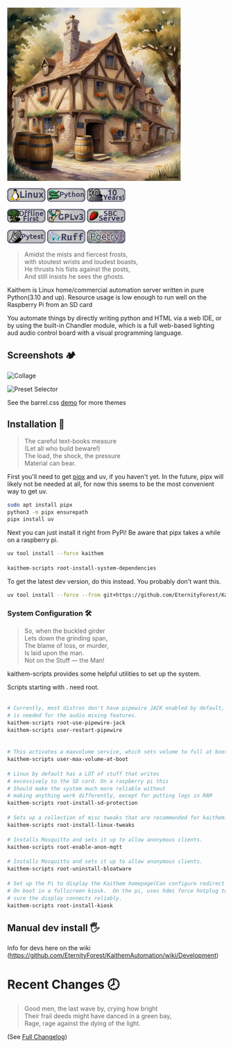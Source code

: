 ![AI generated picture of a tavern](kaithem/data/static/img/nov23-ai-watercolor-tavern.webp)

![Linux](badges/linux.png)
![Python](badges/python.png)
![Ten Year Project](badges/ten-years.png)

![Offline First](badges/offline-first.png)
![GPLv3 Badge](badges/gpl-v3.png)
![Single Board Computer badge](badges/sbc.png)

![Pytest](badges/pytest.png)
![Ruff](badges/ruff.png)
![Poetry](badges/poetry.png)


> Amidst the mists and fiercest frosts,\
> with stoutest wrists and loudest boasts,\
> He thrusts his fists against the posts,\
> And still insists he sees the ghosts.

Kaithem is Linux home/commercial automation server written in pure Python(3.10 and up). Resource usage is low enough to run well on the Raspberry Pi from an SD card

You automate things by directly writing python and HTML via a web IDE, or by using the built-in Chandler module, which is a full web-based lighting aud audio control board with a visual programming language.

## Screenshots 🏕️

![Collage](screenshots/collage.avif)

![Preset Selector](screenshots/preset-selection.avif)

See the barrel.css [demo](https://eternityforest.github.io/barrel.css/) for more themes


## Installation 🌲

>The careful text-books measure\
>  (Let all who build beware!)\
> The load, the shock, the pressure\
>  Material can bear.


First you'll need to get [pipx](https://pipx.pypa.io/stable/installation/) and uv, if you haven't yet.  In the future, pipx will likely not be needed at all, for now this seems to be the most convenient way to get uv.

```bash
sudo apt install pipx
python3 -m pipx ensurepath
pipx install uv
```

Next you can just install it right from PyPi!
Be aware that pipx takes a while on a raspberry pi.

```bash
uv tool install --force kaithem

kaithem-scripts root-install-system-dependencies

```

To get the latest dev version, do this instead.  You probably don't want this.
```bash
uv tool install --force --from git+https://github.com/EternityForest/KaithemAutomation kaithem
```

### System Configuration 🛠️

> So, when the buckled girder\
>  Lets down the grinding span,\
> The blame of loss, or murder,\
>  Is laid upon the man.\
>    Not on the Stuff — the Man!

kaithem-scripts provides some helpful utilities to set up the system.

Scripts starting with . need root.

```bash

# Currently, most distros don't have pipewire JACK enabled by default, which
# is needed for the audio mixing features.
kaithem-scripts root-use-pipewire-jack
kaithem-scripts user-restart-pipewire


# This activates a maxvolume service, which sets volume to full at boot.
kaithem-scripts user-max-volume-at-boot

# Linux by default has a LOT of stuff that writes
# excessively to the SD card. On a raspberry pi this
# Should make the system much more reliable without
# making anything work differently, except for putting logs in RAM
kaithem-scripts root-install-sd-protection

# Sets up a collection of misc tweaks that are recommended for kaithem.
kaithem-scripts root-install-linux-tweaks

# Installs Mosquitto and sets it up to allow anonymous clients.
kaithem-scripts root-enable-anon-mqtt

# Installs Mosquitto and sets it up to allow anonymous clients.
kaithem-scripts root-uninstall-bloatware

# Set up the Pi to display the Kaithem homepage(Can configure redirect in settings)
# On boot in a fullscreen kiosk.  On the pi, uses hdmi force hotplug to make
# sure the display connects reliably.
kaithem-scripts root-install-kiosk

```

## Manual dev install 🖐️

Info for devs here on the wiki (https://github.com/EternityForest/KaithemAutomation/wiki/Development)


Recent Changes 🕗
============
> Good men, the last wave by, crying how bright\
> Their frail deeds might have danced in a green bay,\
> Rage, rage against the dying of the light.

(See [Full Changelog](kaithem/src/docs/changes.md))
